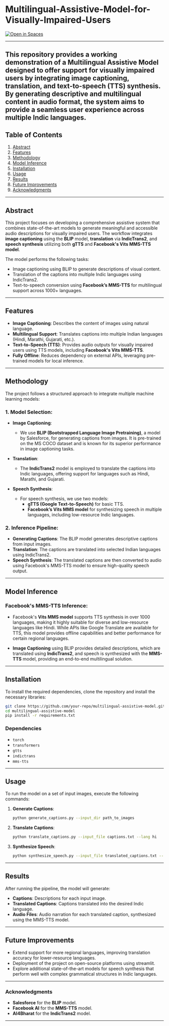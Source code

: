 # Multilingual-Assistive-Model-for-Visually-Impaired-Users

[![Open in Spaces](https://img.shields.io/badge/🤗%20Open%20In%20Spaces-blue.svg)](https://huggingface.co/spaces/VDNT11/Multilingual-Assistive-Model)

---
This repository provides a working demonstration of a **Multilingual Assistive Model** designed to offer support for visually impaired users by integrating **image captioning**, **translation**, and **text-to-speech (TTS)** synthesis. By generating descriptive and multilingual content in audio format, the system aims to provide a seamless user experience across multiple Indic languages.
---
## **Table of Contents**
1. [Abstract](#abstract)
2. [Features](#features)
3. [Methodology](#methodology)
4. [Model Inference](#model-inference)
5. [Installation](#installation)
6. [Usage](#usage)
7. [Results](#results)
8. [Future Improvements](#future-improvements)
9. [Acknowledgments](#Acknowledgments)

---

## **Abstract**

This project focuses on developing a comprehensive assistive system that combines state-of-the-art models to generate meaningful and accessible audio descriptions for visually impaired users. The workflow integrates **image captioning** using the **BLIP** model, **translation** via **IndicTrans2**, and **speech synthesis** utilizing both **gTTS** and **Facebook's Vits MMS-TTS model**.

The model performs the following tasks:
- Image captioning using BLIP to generate descriptions of visual content.
- Translation of the captions into multiple Indic languages using IndicTrans2.
- Text-to-speech conversion using **Facebook’s MMS-TTS** for multilingual support across 1000+ languages.

---

## **Features**
- **Image Captioning**: Describes the content of images using natural language.
- **Multilingual Support**: Translates captions into multiple Indian languages (Hindi, Marathi, Gujarati, etc.).
- **Text-to-Speech (TTS)**: Provides audio outputs for visually impaired users using TTS models, including **Facebook's Vits MMS-TTS**.
- **Fully Offline**: Reduces dependency on external APIs, leveraging pre-trained models for local inference.

---

## **Methodology**

The project follows a structured approach to integrate multiple machine learning models:

### **1. Model Selection**:
- **Image Captioning**: 
  - We use **BLIP (Bootstrapped Language Image Pretraining)**, a model by Salesforce, for generating captions from images. It is pre-trained on the MS COCO dataset and is known for its superior performance in image captioning tasks.
  
- **Translation**:
  - The **IndicTrans2** model is employed to translate the captions into Indic languages, offering support for languages such as Hindi, Marathi, and Gujarati.
  
- **Speech Synthesis**:
  - For speech synthesis, we use two models:
    - **gTTS (Google Text-to-Speech)** for basic TTS.
    - **Facebook’s Vits MMS model** for synthesizing speech in multiple languages, including low-resource Indic languages.

### **2. Inference Pipeline**:
- **Generating Captions**: The BLIP model generates descriptive captions from input images.
- **Translation**: The captions are translated into selected Indian languages using IndicTrans2.
- **Speech Synthesis**: The translated captions are then converted to audio using Facebook's MMS-TTS model to ensure high-quality speech output.

---

## **Model Inference**

### **Facebook's MMS-TTS Inference**:
- Facebook's **Vits MMS model** supports TTS synthesis in over 1000 languages, making it highly suitable for diverse and low-resource languages like Hindi. While APIs like Google Translate are available for TTS, this model provides offline capabilities and better performance for certain regional languages.
  
- **Image Captioning** using BLIP provides detailed descriptions, which are translated using **IndicTrans2**, and speech is synthesized with the **MMS-TTS** model, providing an end-to-end multilingual solution.

---

## **Installation**

To install the required dependencies, clone the repository and install the necessary libraries:

```bash
git clone https://github.com/your-repo/multilingual-assistive-model.git
cd multilingual-assistive-model
pip install -r requirements.txt
```

### **Dependencies**
- `torch`
- `transformers`
- `gtts`
- `indictrans`
- `mms-tts`

---

## **Usage**

To run the model on a set of input images, execute the following commands:

1. **Generate Captions**:
   ```bash
   python generate_captions.py --input_dir path_to_images
   ```

2. **Translate Captions**:
   ```bash
   python translate_captions.py --input_file captions.txt --lang hi
   ```

3. **Synthesize Speech**:
   ```bash
   python synthesize_speech.py --input_file translated_captions.txt --model mms_tts
   ```

---

## **Results**

After running the pipeline, the model will generate:
- **Captions**: Descriptions for each input image.
- **Translated Captions**: Captions translated into the desired Indic language.
- **Audio Files**: Audio narration for each translated caption, synthesized using the MMS-TTS model.

---

## **Future Improvements**

- Extend support for more regional languages, improving translation accuracy for lower-resource languages.
- Deployment of the project on open-source platforms using streamlit.
- Explore additional state-of-the-art models for speech synthesis that perform well with complex grammatical structures in Indic languages.


---

### **Acknowledgments**

- **Salesforce** for the **BLIP** model.
- **Facebook AI** for the **MMS-TTS** model.
- **AI4Bharat** for the **IndicTrans2** model.

---
